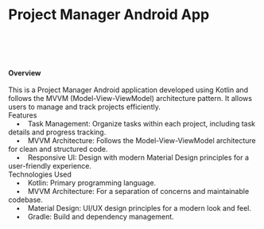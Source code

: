 <h1><strong>Project Manager Android App</strong></h1>
<h1>&nbsp;</h1>
<p><strong>Overview</strong><br><br>This is a Project Manager Android application developed using Kotlin and follows the MVVM (Model-View-ViewModel) architecture pattern. It allows users to manage and track projects efficiently.<br>Features<br>&nbsp;&nbsp;&nbsp;&nbsp;•&nbsp;&nbsp;&nbsp;&nbsp;Task Management: Organize tasks within each project, including task details and progress tracking.<br>&nbsp;&nbsp;&nbsp;&nbsp;•&nbsp;&nbsp;&nbsp;&nbsp;MVVM Architecture: Follows the Model-View-ViewModel architecture for clean and structured code.<br>&nbsp;&nbsp;&nbsp;&nbsp;•&nbsp;&nbsp;&nbsp;&nbsp;Responsive UI: Design with modern Material Design principles for a user-friendly experience.<br>Technologies Used<br>&nbsp;&nbsp;&nbsp;&nbsp;•&nbsp;&nbsp;&nbsp;&nbsp;Kotlin: Primary programming language.<br>&nbsp;&nbsp;&nbsp;&nbsp;•&nbsp;&nbsp;&nbsp;&nbsp;MVVM Architecture: For a separation of concerns and maintainable codebase.<br>&nbsp;&nbsp;&nbsp;&nbsp;•&nbsp;&nbsp;&nbsp;&nbsp;Material Design: UI/UX design principles for a modern look and feel.<br>&nbsp;&nbsp;&nbsp;&nbsp;•&nbsp;&nbsp;&nbsp;&nbsp;Gradle: Build and dependency management.<br>&nbsp;</p>
